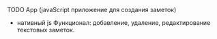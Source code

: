 TODO App (javaScript приложение для создания заметок)
- нативный js
Функционал: добавление, удаление, редактирование текстовых заметок.
